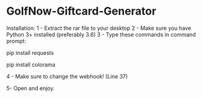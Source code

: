 # GolfNow-Giftcard-Generator
Installation:
1 - Extract the rar file to your desktop
2 - Make sure you have Python 3+ installed (preferably 3.6)
3 - Type these commands in command prompt:

pip install requests

pip install colorama

4 - Make sure to change the webhook! (Line 37)

5- Open and enjoy.
